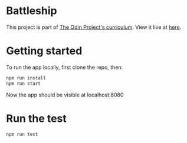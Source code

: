 # Battleship
This project is part of [The Odin Project's curriculum](https://www.theodinproject.com/lessons/javascript-battleship). View it live at [here](https://ls1955.github.io/battleship/).

# Getting started
To run the app locally, first clone the repo, then:
```bash
npm run install
npm run start
```
Now the app should be visible at localhost:8080

# Run the test
```bash
npm run test
```
